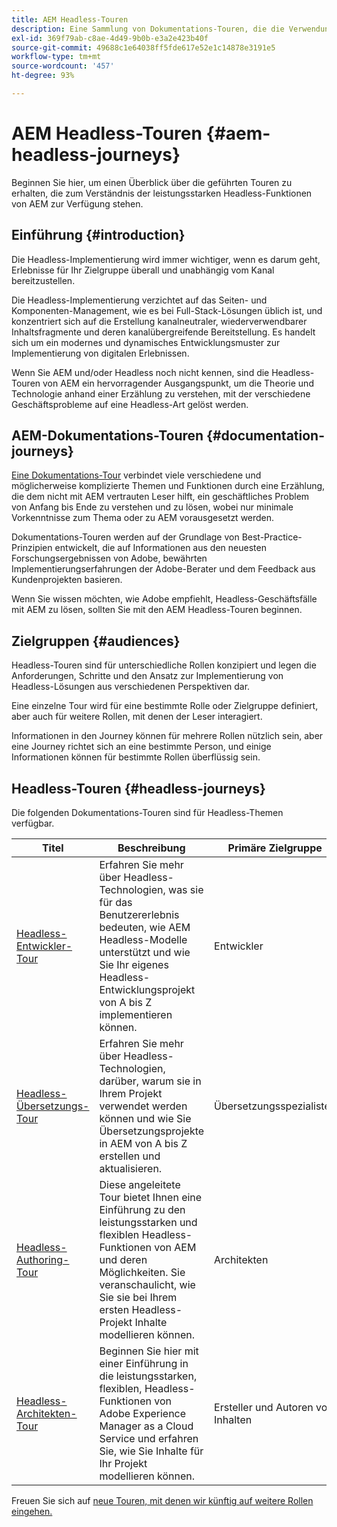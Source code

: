```yaml
---
title: AEM Headless-Touren
description: Eine Sammlung von Dokumentations-Touren, die die Verwendung von Adobe Experience Manager als Headless-CMS beschreiben.
exl-id: 369f79ab-c8ae-4d49-9b0b-e3a2e423b40f
source-git-commit: 49688c1e64038ff5fde617e52e1c14878e3191e5
workflow-type: tm+mt
source-wordcount: '457'
ht-degree: 93%

---
```


# AEM Headless-Touren {#aem-headless-journeys}

Beginnen Sie hier, um einen Überblick über die geführten Touren zu erhalten, die zum Verständnis der leistungsstarken Headless-Funktionen von AEM zur Verfügung stehen.

## Einführung {#introduction}

Die Headless-Implementierung wird immer wichtiger, wenn es darum geht, Erlebnisse für Ihr Zielgruppe überall und unabhängig vom Kanal bereitzustellen.

Die Headless-Implementierung verzichtet auf das Seiten- und Komponenten-Management, wie es bei Full-Stack-Lösungen üblich ist, und konzentriert sich auf die Erstellung kanalneutraler, wiederverwendbarer Inhaltsfragmente und deren kanalübergreifende Bereitstellung. Es handelt sich um ein modernes und dynamisches Entwicklungsmuster zur Implementierung von digitalen Erlebnissen.

Wenn Sie AEM und/oder Headless noch nicht kennen, sind die Headless-Touren von AEM ein hervorragender Ausgangspunkt, um die Theorie und Technologie anhand einer Erzählung zu verstehen, mit der verschiedene Geschäftsprobleme auf eine Headless-Art gelöst werden.

## AEM-Dokumentations-Touren {#documentation-journeys}

[Eine Dokumentations-Tour](/help/journey-documentation/home.md) verbindet viele verschiedene und möglicherweise komplizierte Themen und Funktionen durch eine Erzählung, die dem nicht mit AEM vertrauten Leser hilft, ein geschäftliches Problem von Anfang bis Ende zu verstehen und zu lösen, wobei nur minimale Vorkenntnisse zum Thema oder zu AEM vorausgesetzt werden.

Dokumentations-Touren werden auf der Grundlage von Best-Practice-Prinzipien entwickelt, die auf Informationen aus den neuesten Forschungsergebnissen von Adobe, bewährten Implementierungserfahrungen der Adobe-Berater und dem Feedback aus Kundenprojekten basieren.

Wenn Sie wissen möchten, wie Adobe empfiehlt, Headless-Geschäftsfälle mit AEM zu lösen, sollten Sie mit den AEM Headless-Touren beginnen.

## Zielgruppen {#audiences}

Headless-Touren sind für unterschiedliche Rollen konzipiert und legen die Anforderungen, Schritte und den Ansatz zur Implementierung von Headless-Lösungen aus verschiedenen Perspektiven dar.

Eine einzelne Tour wird für eine bestimmte Rolle oder Zielgruppe definiert, aber auch für weitere Rollen, mit denen der Leser interagiert.

Informationen in den Journey können für mehrere Rollen nützlich sein, aber eine Journey richtet sich an eine bestimmte Person, und einige Informationen können für bestimmte Rollen überflüssig sein.

## Headless-Touren {#headless-journeys}

Die folgenden Dokumentations-Touren sind für Headless-Themen verfügbar.

| Titel | Beschreibung | Primäre Zielgruppe |
|---|---|---|
| [Headless-Entwickler-Tour](/help/journey-headless/developer/overview.md) | Erfahren Sie mehr über Headless-Technologien, was sie für das Benutzererlebnis bedeuten, wie AEM Headless-Modelle unterstützt und wie Sie Ihr eigenes Headless-Entwicklungsprojekt von A bis Z implementieren können. | Entwickler |
| [Headless-Übersetzungs-Tour](/help/journey-headless/translation/overview.md) | Erfahren Sie mehr über Headless-Technologien, darüber, warum sie in Ihrem Projekt verwendet werden können und wie Sie Übersetzungsprojekte in AEM von A bis Z erstellen und aktualisieren. | Übersetzungsspezialisten |
| [Headless-Authoring-Tour](/help/journey-headless/author/overview.md) | Diese angeleitete Tour bietet Ihnen eine Einführung zu den leistungsstarken und flexiblen Headless-Funktionen von AEM und deren Möglichkeiten. Sie veranschaulicht, wie Sie sie bei Ihrem ersten Headless-Projekt Inhalte modellieren können. | Architekten |
| [Headless-Architekten-Tour](/help/journey-headless/architect/overview.md) | Beginnen Sie hier mit einer Einführung in die leistungsstarken, flexiblen, Headless-Funktionen von Adobe Experience Manager as a Cloud Service und erfahren Sie, wie Sie Inhalte für Ihr Projekt modellieren können. | Ersteller und Autoren von Inhalten |

Freuen Sie sich auf [neue Touren, mit denen wir künftig auf weitere Rollen eingehen.](/help/journey-documentation/home.md#journeys)
